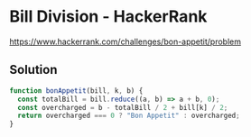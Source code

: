 # Bill Division - HackerRank

https://www.hackerrank.com/challenges/bon-appetit/problem

## Solution

```js
function bonAppetit(bill, k, b) {
  const totalBill = bill.reduce((a, b) => a + b, 0);
  const overcharged = b - totalBill / 2 + bill[k] / 2;
  return overcharged === 0 ? "Bon Appetit" : overcharged;
}
```
